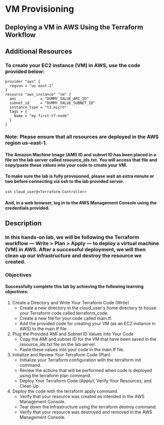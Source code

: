# **VM Provisioning**
## **Deploying a VM in AWS Using the Terraform Workflow**
## **Additional Resources**
### To create your EC2 instance (VM) in AWS, use the code provided below:

    provider "aws" {
      region = "us-east-1"
    }
    resource "aws_instance" "vm" {
      ami           = "DUMMY_VALUE_AMI_ID"
      subnet_id     = "DUMMY_VALUE_SUBNET_ID"
      instance_type = "t3.micro"
      tags = {
        Name = "my-first-tf-node"
      }
    }
    
### **Note: Please ensure that all resources are deployed in the AWS region us-east-1.**

#### The Amazon Machine Image (AMI) ID and subnet ID has been placed in a file on the lab server called resource_ids.txt. You will access that file and copy/paste these values into your code to create your VM.

#### To make sure the lab is fully provisioned, please wait an extra minute or two before connecting via ssh to the lab provided server.

    ssh cloud_user@<Terraform-Controller>
    
#### And, in a web browser, log in to the AWS Management Console using the credentials provided.

## **Description**
### In this hands-on lab, we will be following the Terraform workflow — Write > Plan > Apply — to deploy a virtual machine (VM) in AWS. After a successful deployment, we will then clean up our infrastructure and destroy the resource we created.

### **Objectives**
#### Successfully complete this lab by achieving the following learning objectives:

1. Create a Directory and Write Your Terraform Code (Write)
    - Create a new directory in the cloud_user's home directory to house your Terraform code called terraform_code.
    - Create a new file for your code called main.tf.
    - Add the provided code for creating your VM (as an EC2 instance in AWS) to the main.tf file.
2. Plug the Provided AMI and Subnet ID Values Into Your Code
    - Copy the AMI and subnet ID for the VM that have been saved in the resource_ids.txt file on the lab server.
    - Paste these values into your code in the main.tf file.
3. Initialize and Review Your Terraform Code (Plan)
    - Initialize your Terraform configuration with the terraform init command.
    - Review the actions that will be performed when code is deployed using the terraform plan command.
    - Deploy Your Terraform Code (Apply), Verify Your Resources, and Clean Up
4. Deploy the code with the terraform apply command.
    - Verify that your resource was created as intended in the AWS Management Console.
    - Tear down the infrastructure using the terraform destroy command.
    - Verify that your resource was destroyed and removed in the AWS Management Console.
